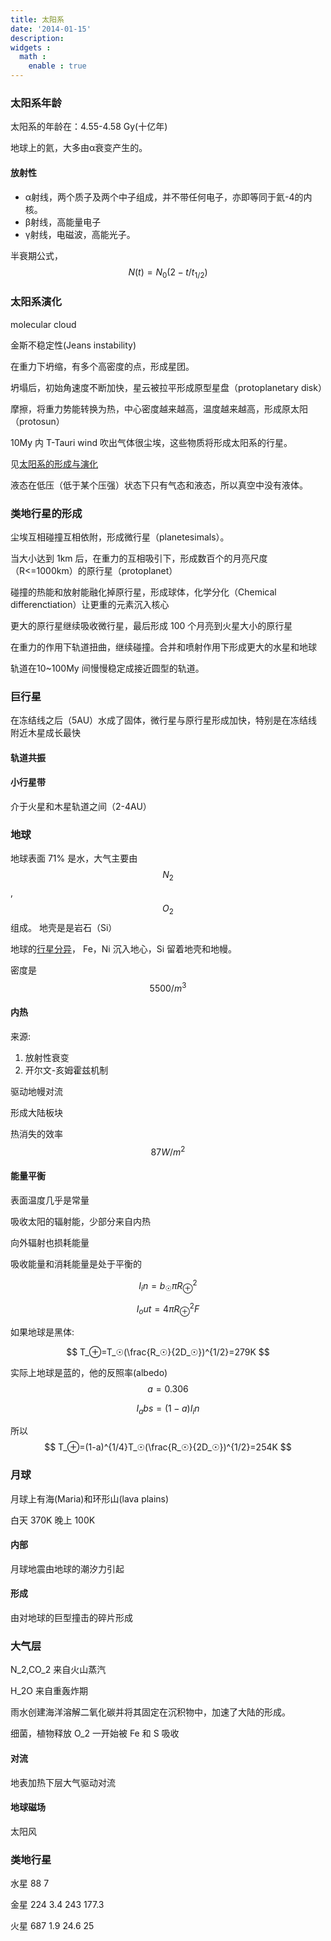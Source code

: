 ```yaml
---
title: 太阳系
date: '2014-01-15'
description:
widgets :
  math :
    enable : true
---
```



### 太阳系年龄

太阳系的年龄在：4.55-4.58	Gy(十亿年)

地球上的氦，大多由α衰变产生的。

#### 放射性

- α射线，两个质子及两个中子组成，并不带任何电子，亦即等同于氦-4的内核。
- β射线，高能量电子
- γ射线，电磁波，高能光子。

半衰期公式，$$ N(t)=N_0(2−t/t_{1/2}) $$


### 太阳系演化

molecular cloud

金斯不稳定性(Jeans instability)

在重力下坍缩，有多个高密度的点，形成星团。

坍塌后，初始角速度不断加快，星云被拉平形成原型星盘（protoplanetary disk）

摩擦，将重力势能转换为热，中心密度越来越高，温度越来越高，形成原太阳（protosun）

10My 内 T-Tauri wind 吹出气体很尘埃，这些物质将形成太阳系的行星。

见[太阳系的形成与演化][]

[太阳系的形成与演化]: http://zh.wikipedia.org/wiki/%E5%A4%AA%E9%98%B3%E7%B3%BB%E7%9A%84%E5%BD%A2%E6%88%90%E4%B8%8E%E6%BC%94%E5%8C%96

液态在低压（低于某个压强）状态下只有气态和液态，所以真空中没有液体。

### 类地行星的形成

尘埃互相碰撞互相依附，形成微行星（planetesimals）。

当大小达到 1km 后，在重力的互相吸引下，形成数百个的月亮尺度（R<=1000km）的原行星（protoplanet）

碰撞的热能和放射能融化掉原行星，形成球体，化学分化（Chemical differenctiation）让更重的元素沉入核心

更大的原行星继续吸收微行星，最后形成 100 个月亮到火星大小的原行星

在重力的作用下轨道扭曲，继续碰撞。合并和喷射作用下形成更大的水星和地球

轨道在10~100My 间慢慢稳定成接近圆型的轨道。



### 巨行星

在冻结线之后（5AU）水成了固体，微行星与原行星形成加快，特别是在冻结线附近木星成长最快

#### 轨道共振

#### 小行星带

介于火星和木星轨道之间（2-4AU）


### 地球

地球表面 71% 是水，大气主要由 $$ N_2 $$,$$ O_2 $$ 组成。 地壳是是岩石（Si）

地球的[行星分异][Planetary differentiation]， Fe，Ni 沉入地心，Si 留着地壳和地幔。

密度是 $$ 5500/m^3 $$


[Planetary differentiation]: https://en.wikipedia.org/wiki/Planetary_differentiation


#### 内热

来源:

1. 放射性衰变
2. 开尔文-亥姆霍兹机制

驱动地幔对流

形成大陆板块

热消失的效率 $$ 87W/m^2 $$

#### 能量平衡

表面温度几乎是常量

吸收太阳的辐射能，少部分来自内热

向外辐射也损耗能量

吸收能量和消耗能量是处于平衡的

$$ I_in=b_☉\pi R_⊕^2 $$

$$ I_out=4\pi R_⊕^2F $$

如果地球是黑体:

$$ T_⊕=T_☉(\frac{R_☉}{2D_☉})^{1/2}=279K $$

实际上地球是蓝的，他的反照率(albedo)$$ a=0.306 $$

$$ I_abs=(1-a)I_in $$

所以 $$ T_⊕=(1-a)^{1/4}T_☉(\frac{R_☉}{2D_☉})^{1/2}=254K $$

### 月球

月球上有海(Maria)和环形山(lava plains)

白天 370K 晚上 100K



#### 内部

月球地震由地球的潮汐力引起

#### 形成

由对地球的巨型撞击的碎片形成


### 大气层

N_2,CO_2 来自火山蒸汽

H_2O 来自重轰炸期


雨水创建海洋溶解二氧化碳并将其固定在沉积物中，加速了大陆的形成。

细菌，植物释放 O_2 一开始被 Fe 和 S 吸收


#### 对流

地表加热下层大气驱动对流

#### 地球磁场

太阳风



### 类地行星

水星  88 7  

金星 224 3.4  243 177.3

火星 687 1.9  24.6 25
